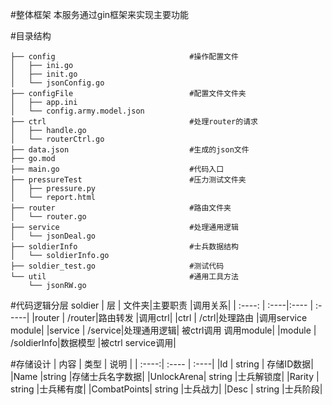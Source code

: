#整体框架
本服务通过gin框架来实现主要功能

#目录结构
```
├── config                              #操作配置文件
│   ├── ini.go
│   ├── init.go
│   └── jsonConfig.go
├── configFile                          #配置文件文件夹
│   ├── app.ini
│   └── config.army.model.json
├── ctrl                                #处理router的请求
│   ├── handle.go
│   └── routerCtrl.go
├── data.json                           #生成的json文件
├── go.mod
├── main.go                             #代码入口
├── pressureTest                        #压力测试文件夹
│   ├── pressure.py
│   └── report.html
├── router                              #路由文件夹
│   └── router.go
├── service                             #处理通用逻辑
│   └── jsonDeal.go
├── soldierInfo                         #士兵数据结构
│   └── soldierInfo.go
├── soldier_test.go                     #测试代码
└── util                                #通用工具方法
    └── jsonRW.go
```

#代码逻辑分层  soldier
| 层     | 文件夹|主要职责 |调用关系|
| :----: | :----|:---- | :-----|
|router  | /router|路由转发 |调用ctrl|
|ctrl   | /ctrl|处理路由 |调用service module|
|service | /service|处理通用逻辑| 被ctrl调用 调用module|
|module  | /soldierInfo|数据模型 |被ctrl service调用|

#存储设计
| 内容 | 类型 |  说明 |
| :----:| :---- | :----|
|Id  | string | 存储ID数据|
|Name |string |存储士兵名字数据|
|UnlockArena| string |士兵解锁度|
|Rarity   |  string |士兵稀有度|
|CombatPoints| string |士兵战力|
|Desc     |    string |士兵阶段|




